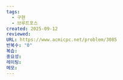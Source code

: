 ```yaml
---
tags:
  - 구현
  - 브루트포스
created: 2025-09-12
reviewed:
URL: https://www.acmicpc.net/problem/3085
반복수: "0"
복습:
중요성:
레이팅:
메모:
---
```

